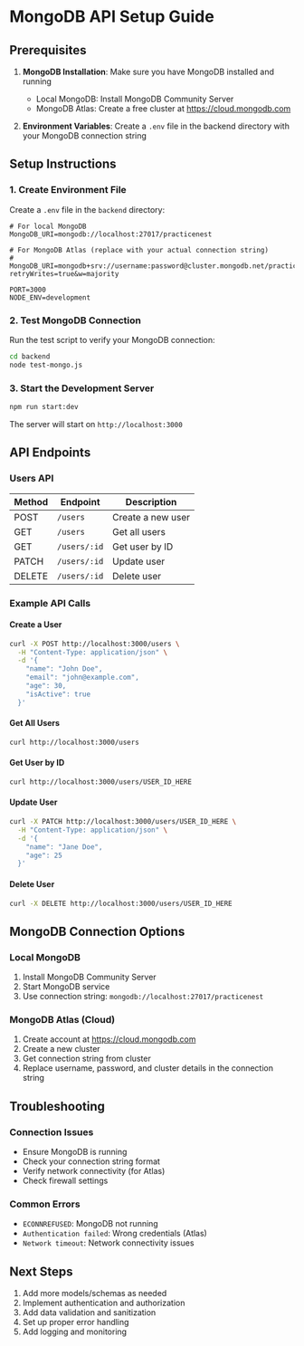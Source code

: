 # MongoDB API Setup Guide

## Prerequisites

1. **MongoDB Installation**: Make sure you have MongoDB installed and running
   - Local MongoDB: Install MongoDB Community Server
   - MongoDB Atlas: Create a free cluster at https://cloud.mongodb.com

2. **Environment Variables**: Create a `.env` file in the backend directory with your MongoDB connection string

## Setup Instructions

### 1. Create Environment File

Create a `.env` file in the `backend` directory:

```env
# For local MongoDB
MongoDB_URI=mongodb://localhost:27017/practicenest

# For MongoDB Atlas (replace with your actual connection string)
# MongoDB_URI=mongodb+srv://username:password@cluster.mongodb.net/practicenest?retryWrites=true&w=majority

PORT=3000
NODE_ENV=development
```

### 2. Test MongoDB Connection

Run the test script to verify your MongoDB connection:

```bash
cd backend
node test-mongo.js
```

### 3. Start the Development Server

```bash
npm run start:dev
```

The server will start on `http://localhost:3000`

## API Endpoints

### Users API

| Method | Endpoint | Description |
|--------|----------|-------------|
| POST | `/users` | Create a new user |
| GET | `/users` | Get all users |
| GET | `/users/:id` | Get user by ID |
| PATCH | `/users/:id` | Update user |
| DELETE | `/users/:id` | Delete user |

### Example API Calls

#### Create a User
```bash
curl -X POST http://localhost:3000/users \
  -H "Content-Type: application/json" \
  -d '{
    "name": "John Doe",
    "email": "john@example.com",
    "age": 30,
    "isActive": true
  }'
```

#### Get All Users
```bash
curl http://localhost:3000/users
```

#### Get User by ID
```bash
curl http://localhost:3000/users/USER_ID_HERE
```

#### Update User
```bash
curl -X PATCH http://localhost:3000/users/USER_ID_HERE \
  -H "Content-Type: application/json" \
  -d '{
    "name": "Jane Doe",
    "age": 25
  }'
```

#### Delete User
```bash
curl -X DELETE http://localhost:3000/users/USER_ID_HERE
```

## MongoDB Connection Options

### Local MongoDB
1. Install MongoDB Community Server
2. Start MongoDB service
3. Use connection string: `mongodb://localhost:27017/practicenest`

### MongoDB Atlas (Cloud)
1. Create account at https://cloud.mongodb.com
2. Create a new cluster
3. Get connection string from cluster
4. Replace username, password, and cluster details in the connection string

## Troubleshooting

### Connection Issues
- Ensure MongoDB is running
- Check your connection string format
- Verify network connectivity (for Atlas)
- Check firewall settings

### Common Errors
- `ECONNREFUSED`: MongoDB not running
- `Authentication failed`: Wrong credentials (Atlas)
- `Network timeout`: Network connectivity issues

## Next Steps

1. Add more models/schemas as needed
2. Implement authentication and authorization
3. Add data validation and sanitization
4. Set up proper error handling
5. Add logging and monitoring 